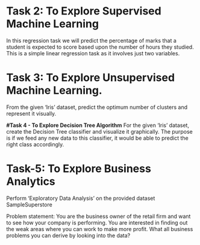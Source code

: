 # Task 2: To Explore Supervised Machine Learning
In this regression task we will predict the percentage of
marks that a student is expected to score based upon the
number of hours they studied. This is a simple linear
regression task as it involves just two variables.


# Task 3: To Explore Unsupervised Machine Learning.
From the given ‘Iris’ dataset, predict the optimum number of
clusters and represent it visually.


**#Task 4 - To Explore Decision Tree
Algorithm**
For the given ‘Iris’ dataset, create the Decision Tree classifier and
visualize it graphically. The purpose is if we feed any new data to this
classifier, it would be able to predict the right class accordingly.


# Task-5: To Explore Business Analytics
Perform ‘Exploratory Data Analysis’ on the provided dataset SampleSuperstore

Problem statement: 
You are the business owner of the retail firm and want to see how your company is performing. You are interested in finding out the weak areas where you can work to make more profit. What all business problems you can derive by looking into the data?
